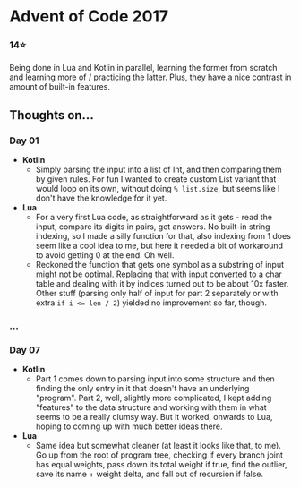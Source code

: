 # Advent of Code 2017 
### 14:star:
Being done in Lua and Kotlin in parallel, learning the former from scratch and learning more of / practicing the latter. Plus, they have a nice contrast in amount of built-in features.
## Thoughts on...
### Day 01
- **Kotlin**
  - Simply parsing the input into a list of Int, and then comparing them by given rules. For fun I wanted to create custom List variant that would loop on its own, without doing `% list.size`, but seems like I don't have the knowledge for it yet.
- **Lua**
  - For a very first Lua code, as straightforward as it gets - read the input, compare its digits in pairs, get answers. No built-in string indexing, so I made a silly function for that, also indexing from 1 does seem like a cool idea to me, but here it needed a bit of workaround to avoid getting 0 at the end. Oh well.
  - Reckoned the function that gets one symbol as a substring of input might not be optimal. Replacing that with input converted to a char table and dealing with it by indices turned out to be about 10x faster. Other stuff (parsing only half of input for part 2 separately or with extra `if i <= len / 2`) yielded no improvement so far, though. 
### ...
### Day 07
- **Kotlin**
  - Part 1 comes down to parsing input into some structure and then finding the only entry in it that doesn't have an underlying "program". Part 2, well, slightly more complicated, I kept adding "features" to the data structure and working with them in what seems to be a really clumsy way. But it worked, onwards to Lua, hoping to coming up with much better ideas there.
- **Lua**
  - Same idea but somewhat cleaner (at least it looks like that, to me). Go up from the root of program tree, checking if every branch joint has equal weights, pass down its total weight if true, find the outlier, save its name + weight delta, and fall out of recursion if false.